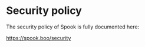 # Security policy

The security policy of Spook is fully documented here:

https://spook.boo/security
